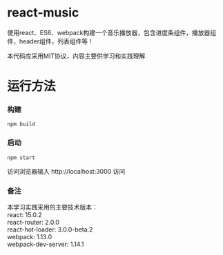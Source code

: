 # react-music
使用react、ES6、webpack构建一个音乐播放器，包含进度条组件，播放器组件，header组件，列表组件等！


本代码库采用MIT协议，内容主要供学习和实践理解

# 运行方法
### 构建
```shell
npm build
```

### 启动
```shell
npm start
```

访问浏览器输入 http://localhost:3000 访问

### 备注
本学习实践采用的主要技术版本：<br />
react: 15.0.2<br />
react-router: 2.0.0<br />
react-hot-loader: 3.0.0-beta.2<br />
webpack: 1.13.0<br />
webpack-dev-server: 1.14.1

